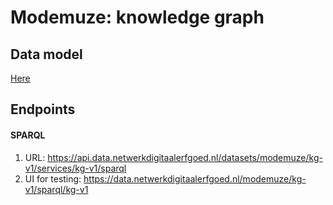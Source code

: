 # Modemuze: knowledge graph

## Data model

[Here](./datamodel.md)

## Endpoints

#### SPARQL

1. URL: https://api.data.netwerkdigitaalerfgoed.nl/datasets/modemuze/kg-v1/services/kg-v1/sparql
1. UI for testing: https://data.netwerkdigitaalerfgoed.nl/modemuze/kg-v1/sparql/kg-v1
